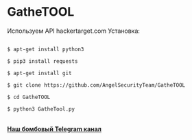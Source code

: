 # GatheTOOL
Используем API hackertarget.com
Установка:

<code> 
$ apt-get install python3<br>
$ pip3 install requests<br>
$ apt-get install git<br>
$ git clone https://github.com/AngelSecurityTeam/GatheTOOL<br>
$ cd GatheTOOL<br>
$ python3 GatheTool.py
</code> 


<br>

<b><a href="https://t.me/blackhat_lab">Наш бомбовый Telegram канал<a></b>
